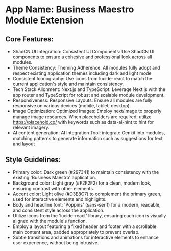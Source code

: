 # **App Name**: Business Maestro Module Extension

## Core Features:

- ShadCN UI Integration: Consistent UI Components: Use ShadCN UI components to ensure a cohesive and professional look across all modules.
- Theme Consistency: Theming Adherence: All modules fully adopt and respect existing application themes including dark and light mode
- Consistent Iconography: Use icons from lucide-react to match the current application's style and maintain consistency.
- Tech Stack Alignment: Next.js and TypeScript: Leverage Next.js with the app router and TypeScript for robust and scalable module development.
- Responsiveness: Responsive Layouts: Ensure all modules are fully responsive on various devices (mobile, tablet, desktop).
- Image Optimization: Optimized Images: Employ next/image to properly manage image resources. When placeholders are required, utilize https://placehold.co/ with keywords such as data-ai-hint to hint for relevant imagery.
- AI content generation: AI Integration Tool: integrate Genkit into modules, matching patterns to generate information such as suggestions for text and layout

## Style Guidelines:

- Primary color: Dark green (#297341) to maintain consistency with the existing 'Business Maestro' application.
- Background color: Light gray (#F2F2F2) for a clean, modern look, ensuring contrast with other elements.
- Accent color: Light olive (#D3E8C7) to complement the primary green, used for interactive elements and highlights.
- Body and headline font: 'Poppins' (sans-serif) for a modern, readable, and consistent style across the application.
- Utilize icons from the 'lucide-react' library, ensuring each icon is visually aligned with the module's function.
- Employ a layout featuring a fixed header and footer with a scrollable main content area, padded appropriately to prevent overlap.
- Subtle transitions and animations for interactive elements to enhance user experience, without being intrusive.